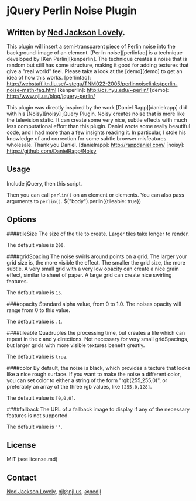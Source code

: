 jQuery Perlin Noise Plugin
==========================

Written by [Ned Jackson Lovely](http://www.njl.us).
--------------------------------------------------

This plugin will insert a semi-transparent piece of Perlin noise into the
background-image of an element. [Perlin noise][perlinfaq] is a technique 
developed by [Ken Perlin][kenperlin]. The technique creates a noise that is 
random but still has some structure, making it good for adding textures that
give a "real world" feel. Please take a look at the [demo][demo] to get 
an idea of how this works.
[perlinfaq]: http://webstaff.itn.liu.se/~stegu/TNM022-2005/perlinnoiselinks/perlin-noise-math-faq.html 
[kenperlin]: http://cs.nyu.edu/~perlin/ 
[demo]: http://www.njl.us/blog/jquery-perlin/

This plugin was directly inspired by the work [Daniel Rapp][danielrapp] did 
with his [Noisy][noisy] jQuery Plugin. Noisy creates noise that is more like
the television static. It can create some very nice, subtle effects with much 
less computational effort than this plugin. Daniel wrote some really beautiful
code, and I had more than a few insights reading it. In particular, I stole
his knowledge of and correction for some subtle browser misfeatures wholesale.
Thank you Daniel.
[danielrapp]: http://rappdaniel.com/
[noisy]: https://github.com/DanielRapp/Noisy

Usage
-----

Include jQuery, then this script.
	<script type="text/javascript" src="http://ajax.googleapis.com/ajax/libs/jquery/1.5.1/jquery.min.js"></script>
	<script type="text/javascript" src="noisy.js"></script>

Then you can call `perlin()` on an element or elements. You can also pass
arguments to `perlin()`.
	$("body").perlin({tileable: true})

Options
-------

####tileSize
The size of the tile to create. Larger tiles take longer to render. 

The default value is `200`.

####gridSpacing
The noise swirls around points on a grid. The larger your grid size
is, the more visible the effect. The smaller the grid size, the more subtle.
A very small grid with a very low opacity can create a nice grain effect, 
similar to sheet of paper. A large grid can create nice swirling features.

The default value is `15`.

####opacity
Standard alpha value, from 0 to 1.0. The noises opacity will range from 0 to
this value.

The default value is `.1`.

####tileable
Quadruples the processing time, but creates a tile which can repeat
in the x and y directions. Not necessary for very small gridSpacings, 
but larger grids with more visible textures benefit greatly. 

The default value is `true`.

####color
By default, the noise is black, which provides a texture that looks
like a nice rough surface. If you want to make the noise a different color,
you can set color to either a string of the form "rgb(255,255,0)", or 
preferably an array of the three rgb values, like `[255,0,128]`. 

The default value is `[0,0,0]`.

####fallback
The URL of a fallback image to display if any of the necessary features is
not supported.

The default value is `''`.

License
-------

MIT (see license.md)

Contact
-------

[Ned Jackson Lovely](http://www.njl.us), [njl@njl.us](mailto:njl@njl.us), [@nedjl](http://twitter.com/nedjl)
